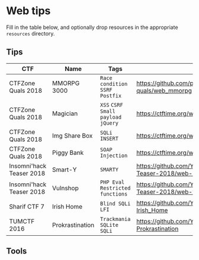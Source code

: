 # Web tips

Fill in the table below, and optionally drop resources in the appropriate `resources` directory.

## Tips

CTF | Name | Tags | Link to writeup
--- | ---- | ---- | ---------------
CTFZone Quals 2018 | MMORPG 3000 | `Race condition` `SSRF` `Postfix` | https://github.com/p4-team/ctf/tree/master/2018-07-21-ctfzone-quals/web_mmorpg
CTFZone Quals 2018 | Magician | `XSS` `CSRF` `Small payload` `jQuery` | https://ctftime.org/writeup/10511
CTFZone Quals 2018 | Img Share Box | `SQLi INSERT` | https://ctftime.org/writeup/10485
CTFZone Quals 2018 | Piggy Bank | `SOAP Injection` | https://ctftime.org/writeup/10483
Insomni'hack Teaser 2018 | Smart-Y | `SMARTY` | https://github.com/YoloSw4g/writeups/tree/master/2018/Insomni%27hack-Teaser-2018/web-Smart-y
Insomni'hack Teaser 2018 | Vulnshop | `PHP Eval` `Restricted functions` | https://github.com/YoloSw4g/writeups/tree/master/2018/Insomni%27hack-Teaser-2018/web-vulnshop
Sharif CTF 7 | Irish Home | `Blind SQLi` `LFI` | https://github.com/YoloSw4g/writeups/tree/master/2016/SharifCTF7/Web-Irish_Home
TUMCTF 2016 | Prokrastination | `Trackmania` `SQLite` `SQLi` | https://github.com/YoloSw4g/writeups/tree/master/2016/TUMCTF/Misc-Prokrastination




## Tools